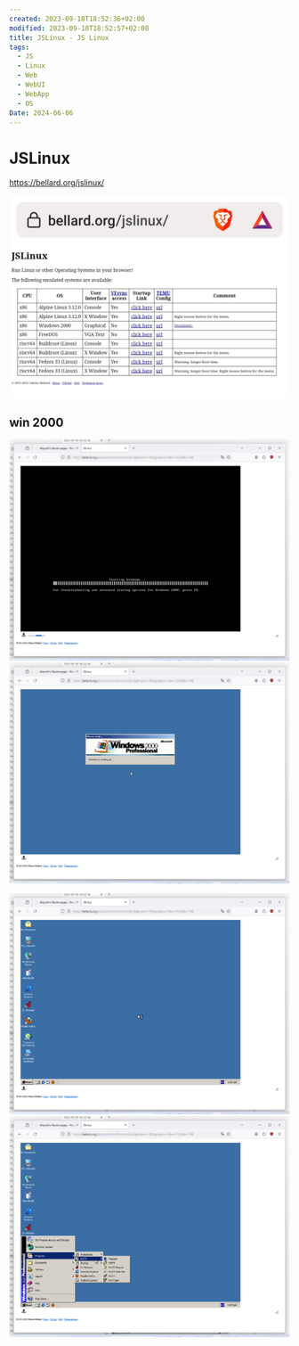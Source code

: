 ```yaml
---
created: 2023-09-18T18:52:36+02:00
modified: 2023-09-18T18:52:57+02:00
title: JSLinux - JS Linux
tags:
  - JS
  - Linux
  - Web
  - WebUI
  - WebApp
  - OS
Date: 2024-06-06
---
```


# JSLinux

<https://bellard.org/jslinux/>

![Image](../_asset/2023-09-18-18-52-36_image_1.jpg)
## win 2000 

![](../_asset/2023-09-18-18-52-36_image_2.png)
![](../_asset/2023-09-18-18-52-36_image_3.png)

![](../_asset/2023-09-18-18-52-36_image_4.png)
![](../_asset/2023-09-18-18-52-36_image_5.png)
